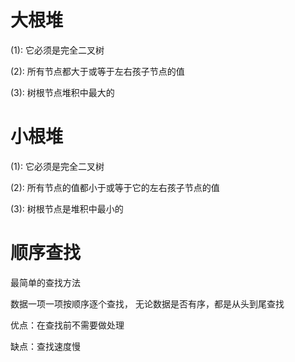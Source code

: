 # 大根堆
(1):  它必须是完全二叉树

(2): 所有节点都大于或等于左右孩子节点的值

(3): 树根节点堆积中最大的

# 小根堆
(1): 它必须是完全二叉树

(2): 所有节点的值都小于或等于它的左右孩子节点的值

(3): 树根节点是堆积中最小的

# 顺序查找
最简单的查找方法

数据一项一项按顺序逐个查找， 无论数据是否有序，都是从头到尾查找

优点：在查找前不需要做处理

缺点：查找速度慢

